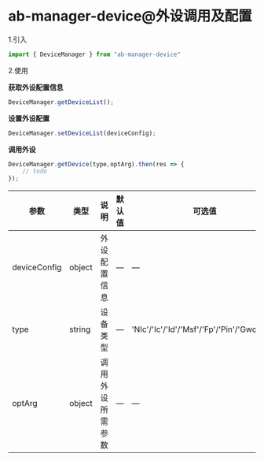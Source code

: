 # ab-manager-device@外设调用及配置

1.引入

```js
import { DeviceManager } from "ab-manager-device"
```

2.使用

**获取外设配置信息**

```js
DeviceManager.getDeviceList();
```

**设置外设配置**

```js
DeviceManager.setDeviceList(deviceConfig);
```

**调用外设**

```js
DeviceManager.getDevice(type,optArg).then(res => {
    // todo
});
```

| 参数     | 类型 | 说明 | 默认值 | 可选值 |
| -------- | --- | --- | --- | --- |
| deviceConfig | object | 外设配置信息 | — | — |
| type | string | 设备类型 | — | 'NIc'/'Ic'/'Id'/'Msf'/'Fp'/'Pin'/'Gwq'/'Prt' |
| optArg | object | 调用外设所需参数 | — | — |
